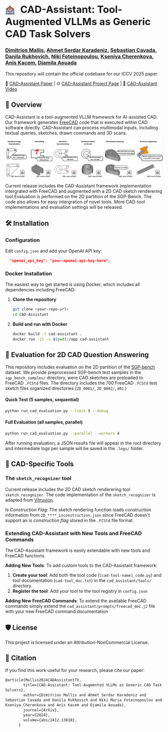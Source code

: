 <img src="images/paperlogo.png" alt="CAD-Assistant Logo" height="30" style="vertical-align:middle; margin-right:10px; margin-top:-8px;"><span style="font-size:1.5em;"> <b>CAD-Assistant: Tool-Augmented VLLMs as Generic CAD Task Solvers</b></span> 
--

### [Dimitrios Mallis](https://dimitrismallis.github.io/), [Ahmet Serdar Karadeniz](https://askaradeniz.github.io/), [Sebastian Cavada](https://sebo-the-tramp.github.io/), [Danila Rukhovich](https://www.uni.lu/snt-en/people/danila-rukhovich/), [Niki Foteinopoulou](https://nickyfot.github.io/), [Kseniya Cherenkova](https://www.linkedin.com/in/kseniya-cherenkova-a3a65a54/), [Anis Kacem](https://www.uni.lu/en/person/NTAwMzU1NDVfX0FuaXMgS0FDRU0=/), [Djamila Aouada](https://www.uni.lu/snt-en/people/djamila-aouada/)

This repository will contain the official codebase for our ICCV 2025 paper.

📄 [CAD-Assistant Paper](https://arxiv.org/abs/2412.13810) |
🌐 [CAD-Assistant Project Page](https://cadassistant.github.io/) |
📼 [CAD-Assistant Video](https://www.youtube.com/watch?v=GdiaQQVE9bI)



## 🚀 Overview


CAD-Assistant is a tool-augmented VLLM framework for AI-assisted CAD. Our framework generates [FreeCAD](https://freecad-python-stubs.readthedocs.io/en/latest/autoapi/FreeCAD/index.html) code that is executed within CAD software directly. CAD-Assistant can process multimodal inputs, including textual queries, sketches, drawn commands and 3D scans.

<p align="center">
  <img src="images/teaser.png" alt="CAD-Assistant Teaser" width="800"/>
</p>


Current release includes the CAD-Assistant framework implementation intergrated with FreeCAD and augmented with a 2D CAD sketch renderering tool.Evaluation is performed on the 2D partition of the SGP-Bench. The code also allows for easy intergration of novel tools. More CAD-tool implementations and evaluation settings will be released.


## 🛠️ Installation

### Configuration

Edit `config.json` and add your OpenAI API key:
```json
  "openai_api_key": "your-openai-api-key-here",
```

### Docker Installation

The easiest way to get started is using Docker, which includes all dependencies including FreeCAD:

1. **Clone the repository**
   ```bash
   git clone <your-repo-url>
   cd CAD-Assistant
   ```

2. **Build and run with Docker**
   ```bash
   docker build -t cad-assistant .
   docker run -it -v $(pwd):/app cad-assistant
   ```


## 🎯 Evaluation for 2D CAD Question Answering

This repository includes evaluation on the 2D partition of the [SGP-bench](https://sgp-bench.github.io/) dataset. We provide preprocessed SGP-bench test samples in the `sgp_bench_samples/` directory, were CAD sketches are preloaded to FreeCAD `.FCStd` files. The directory includes the 700 FreeCAD `.FCStd` test sketch files organized directories (`2D_0001/`, `2D_0002/`, etc.)


#### Quick Test (5 samples, sequential)
```bash
python run_cad_evaluation.py --limit 5 --debug
```

#### Full Evaluation (all samples, parallel)
```bash
python run_cad_evaluation.py --parallel --workers 4
```

After running evaluation, a JSON results file will appear in the root directory and intermediate logs per sample will be saved in the `.logs/` folder.

## 🔧 CAD-Specific Tools

### The `sketch_recognizer` tool

Current release includes the 2D CAD sketch renderering tool `sketch_recognizer`. The code implementation of the `sketch_recognizer` is adapted from [Vitruvion](https://github.com/PrincetonLIPS/vitruvion/tree/main/sketchgraphs).

*Is Construction Flag*: The sketch rendering function loads construction information from `2D_****_isconstruction.json` since FreeCAD doesn't support an _is construction flag_ stored in the `.FCStd` file format.


### Extending CAD-Assistant with New Tools and FreeCAD Commands

The CAD-Assistant framework is easily extendable with new tools and FreeCAD functions.

**Adding New Tools**:
To add custom tools to the CAD-Assistant framework:

1. **Create your tool**: Add both the tool code (`[cad-tool-name]_code.py`) and tool documentation (`cad-tool_doc.txt`) in the `cad_assistant/tools/` directory.
2. **Register the tool**: Add your tool to the tool registry in `config.json`


**Adding New FreeCAD Commands**:
To extend the available FreeCAD commands simply extend the `cad_assistant/prompts/freecad_doc.j2` file with your new FreeCAD command documentation

## 🛡️ License

This project is licensed under an Attribution-NonCommercial License.

## 📑 Citation
If you find this work useful for your research, please cite our paper:
```
@article{Mallis2024CADAssistantTV,
        title={CAD-Assistant: Tool-Augmented VLLMs as Generic CAD Task Solvers},
        author={Dimitrios Mallis and Ahmet Serdar Karadeniz and Sebastian Cavada and Danila Rukhovich and Niki Maria Foteinopoulou and Kseniya Cherenkova and Anis Kacem and Djamila Aouada},
        journal={ArXiv},
        year={2024},
        volume={abs/2412.13810},
      }
```


